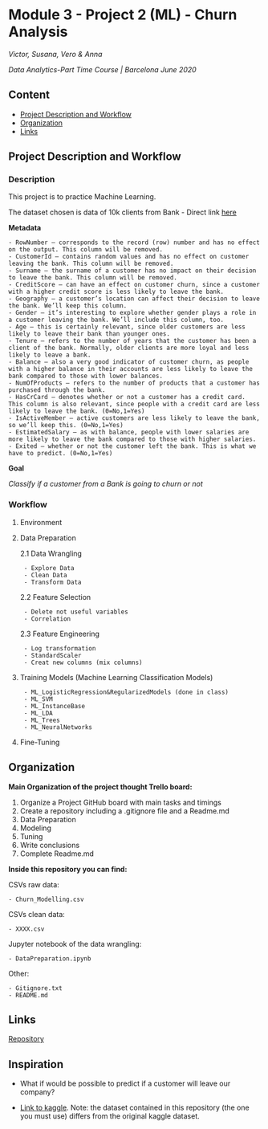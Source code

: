 
# Module 3 - Project 2 (ML) - Churn Analysis


*Victor, Susana, Vero & Anna*

*Data Analytics-Part Time Course | Barcelona June 2020*


## Content
- [Project Description and Workflow](#Project_Description_and_Workflow)
- [Organization](#Organization)
- [Links](#Links)


## Project Description and Workflow


### Description

This project is to practice Machine Learning.

The dataset chosen is data of 10k clients from Bank - Direct link [here](https://www.kaggle.com/adammaus/predicting-churn-for-bank-customers)

**Metadata**
    
    - RowNumber — corresponds to the record (row) number and has no effect on the output. This column will be removed.
    - CustomerId — contains random values and has no effect on customer leaving the bank. This column will be removed.
    - Surname — the surname of a customer has no impact on their decision to leave the bank. This column will be removed.
    - CreditScore — can have an effect on customer churn, since a customer with a higher credit score is less likely to leave the bank.
    - Geography — a customer’s location can affect their decision to leave the bank. We’ll keep this column.
    - Gender — it’s interesting to explore whether gender plays a role in a customer leaving the bank. We’ll include this column, too.
    - Age — this is certainly relevant, since older customers are less likely to leave their bank than younger ones.
    - Tenure — refers to the number of years that the customer has been a client of the bank. Normally, older clients are more loyal and less likely to leave a bank.
    - Balance — also a very good indicator of customer churn, as people with a higher balance in their accounts are less likely to leave the bank compared to those with lower balances.
    - NumOfProducts — refers to the number of products that a customer has purchased through the bank.
    - HasCrCard — denotes whether or not a customer has a credit card. This column is also relevant, since people with a credit card are less likely to leave the bank. (0=No,1=Yes)
    - IsActiveMember — active customers are less likely to leave the bank, so we’ll keep this. (0=No,1=Yes)
    - EstimatedSalary — as with balance, people with lower salaries are more likely to leave the bank compared to those with higher salaries.
    - Exited — whether or not the customer left the bank. This is what we have to predict. (0=No,1=Yes)


**Goal**

*Classify if a customer from a Bank is going to churn or not*



### Workflow

1. Environment

2. Data Preparation

    2.1 Data Wrangling

        - Explore Data
        - Clean Data
        - Transform Data

    2.2 Feature Selection 
    
        - Delete not useful variables
        - Correlation
        
    2.3 Feature Engineering

        - Log transformation
        - StandardScaler
        - Creat new columns (mix columns)

3. Training Models (Machine Learning Classification Models)

        - ML_LogisticRegression&RegularizedModels (done in class) 
        - ML_SVM
        - ML_InstanceBase
        - ML_LDA
        - ML_Trees
        - ML_NeuralNetworks
   
4. Fine-Tuning



## Organization

**Main Organization of the project thought Trello board:**

1. Organize a Project GitHub board with main tasks and timings
2. Create a repository including a .gitignore file and a Readme.md
3. Data Preparation
4. Modeling
5. Tuning
6. Write conclusions
7. Complete Readme.md



**Inside this repository you can find:**

CSVs raw data:

    - Churn_Modelling.csv

CSVs clean data:

    - XXXX.csv

Jupyter notebook of the data wrangling:

    - DataPreparation.ipynb

Other:

    - Gitignore.txt
    - README.md


## Links 

[Repository](XXXX)



## Inspiration

- What if would be possible to predict if a customer will leave our company?

- [Link to kaggle](https://www.kaggle.com/adammaus/predicting-churn-for-bank-customers). Note: the dataset contained in this repository (the one you must use) differs from the original kaggle dataset.


